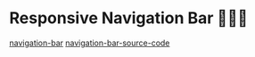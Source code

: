 # Responsive Navigation Bar 🔰🔰🔰

[navigation-bar](https://youtu.be/bQR_iOy92Qw)
[navigation-bar-source-code](https://github.com/emetdas/youtube_Navigation_project)
